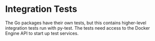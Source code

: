 # Integration Tests

The Go packages have their own tests, but this contains higher-level
integration tests run with py-test.  The tests need access to the Docker Engine
API to start up test services.
